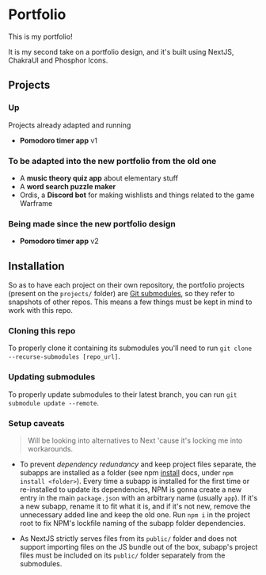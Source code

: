 # Portfolio

This is my portfolio!

It is my second take on a portfolio design, and it's built using NextJS, ChakraUI and Phosphor Icons.

## Projects

### Up

Projects already adapted and running
- **Pomodoro timer app** v1

### To be adapted into the new portfolio from the old one
- A **music theory quiz app** about elementary stuff
- A **word search puzzle maker**
- Ordis, a **Discord bot** for making wishlists and things related to the game Warframe

### Being made since the new portfolio design
- **Pomodoro timer app** v2

## Installation

So as to have each project on their own repository, the portfolio projects (present on the `projects/` folder) are [Git submodules](https://git-scm.com/book/en/v2/Git-Tools-Submodules), so they refer to snapshots of other repos. This means a few things must be kept in mind to work with this repo.

### Cloning this repo
To properly clone it containing its submodules you'll need to run `git clone --recurse-submodules [repo_url]`.

### Updating submodules
To properly update submodules to their latest branch, you can run `git submodule update --remote`.

### Setup caveats

> Will be looking into alternatives to Next 'cause it's locking me into workarounds.

- To prevent *dependency redundancy* and keep project files separate, the subapps are installed as a folder (see npm [install](https://docs.npmjs.com/cli/v9/commands/npm-install) docs, under `npm install <folder>`). Every time a subapp is installed for the first time or re-installed to update its dependencies, NPM is gonna create a new entry in the main `package.json` with an arbitrary name (usually `app`). If it's a new subapp, rename it to fit what it is, and if it's not new, remove the unnecessary added line and keep the old one. Run `npm i` in the project root to fix NPM's lockfile naming of the subapp folder dependencies.

- As NextJS strictly serves files from its `public/` folder and does not support importing files on the JS bundle out of the box, subapp's project files must be included on its `public/` folder separately from the submodules.